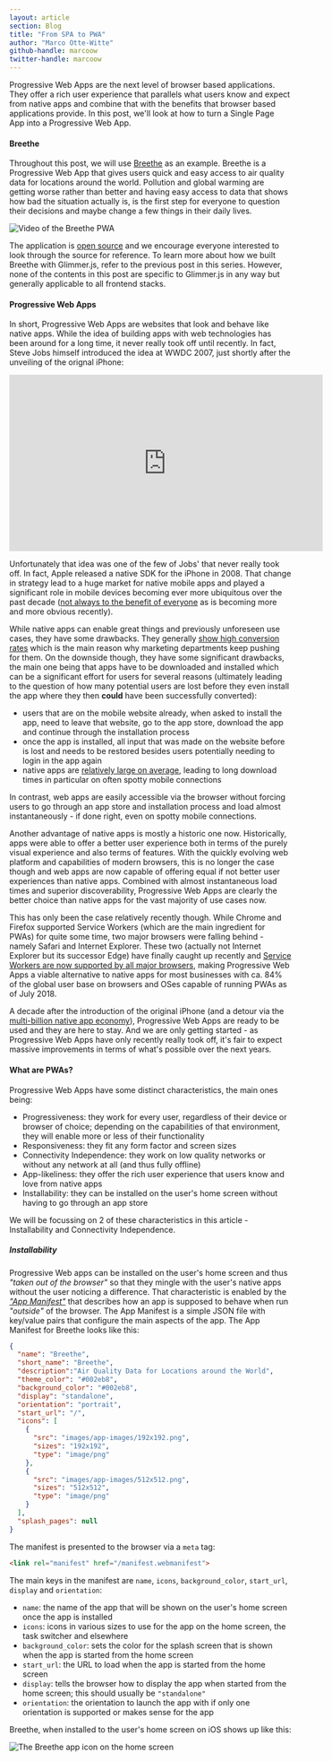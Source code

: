 ```yaml
---
layout: article
section: Blog
title: "From SPA to PWA"
author: "Marco Otte-Witte"
github-handle: marcoow
twitter-handle: marcoow
---
```


Progressive Web Apps are the next level of browser based applications. They
offer a rich user experience that parallels what users know and expect from
native apps and combine that with the benefits that browser based applications
provide. In this post, we'll look at how to turn a Single Page App into a
Progressive Web App.

<!--break-->

#### Breethe

Throughout this post, we will use [Breethe](https://breethe.app) as an example.
Breethe is a Progressive Web App that gives users quick and easy access to air
quality data for locations around the world. Pollution and global warming are
getting worse rather than better and having easy access to data that shows how
bad the situation actually is, is the first step for everyone to question their
decisions and maybe change a few things in their daily lives.

![Video of the Breethe PWA](/images/posts/2018-07-24-from-spa-to-pwa/breethe-video.gif)

The application is [open source](https://github.com/simplabs/breethe-client)
and we encourage everyone interested to look through the source for reference.
To learn more about how we built Breethe with Glimmer.js, refer to the previous
post in this series. However, none of the contents in this post are specific to
Glimmer.js in any way but generally applicable to all frontend stacks.

#### Progressive Web Apps

In short, Progressive Web Apps are websites that look and behave like native
apps. While the idea of building apps with web technologies has been around for
a long time, it never really took off until recently. In fact, Steve Jobs
himself introduced the idea at WWDC 2007, just shortly after the unveiling of
the orignal iPhone:

<iframe width="560" height="315" src="https://www.youtube.com/embed/y1B2c3ZD9fk?start=4451" frameborder="0" allow="autoplay; encrypted-media" allowfullscreen class="video"></iframe>

Unfortunately that idea was one of the few of Jobs' that never really took off.
In fact, Apple released a native SDK for the iPhone in 2008. That change in
strategy lead to a huge market for native mobile apps and played a significant
role in mobile devices becoming ever more ubiquitous over the past decade
([not always to the benefit of everyone](https://en.wikipedia.org/wiki/Mobile_phone_overuse)
as is becoming more and more obvious recently).

While native apps can enable great things and previously unforeseen use cases,
they have some drawbacks. They generally
[show high conversion rates](https://jmango360.com/wiki/mobile-app-vs-mobile-website-statistics/)
which is the main reason why marketing departments keep pushing for them. On
the downside though, they have some significant drawbacks, the main one being
that apps have to be downloaded and installed which can be a significant effort
for users for several reasons (ultimately leading to the question of how many
potential users are lost before they even install the app where they then
**could** have been successfully converted):

* users that are on the mobile website already, when asked to install the app,
  need to leave that website, go to the app store, download the app and
  continue through the installation process
* once the app is installed, all input that was made on the website before is
  lost and needs to be restored besides users potentially needing to login in
  the app again
* native apps are
  [relatively large on average](https://sweetpricing.com/blog/2017/02/average-app-file-size/),
  leading to long download times in particular on often spotty mobile
  connections

In contrast, web apps are easily accessible via the browser without forcing
users to go through an app store and installation process and load almost
instantaneously - if done right, even on spotty mobile connections.

Another advantage of native apps is mostly a historic one now. Historically,
apps were able to offer a better user experience both in terms of the purely
visual experience and also terms of features. With the quickly evolving web
platform and capabilities of modern browsers, this is no longer the case though
and web apps are now capable of offering equal if not better user experiences
than native apps. Combined with almost instantaneous load times and superior
discoverability, Progressive Web Apps are clearly the better choice than native
apps for the vast majority of use cases now.

This has only been the case relatively recently though. While Chrome and
Firefox supported Service Workers (which are the main ingredient for PWAs) for
quite some time, two major browsers were falling behind - namely Safari and
Internet Explorer. These two (actually not Internet Explorer but its successor
Edge) have finally caught up recently and
[Service Workers are now supported by all major browsers](https://caniuse.com/#feat=serviceworkers),
making Progressive Web Apps a viable alternative to native apps for most
businesses with ca. 84% of the global user base on browsers and OSes capable of
running PWAs as of July 2018.

A decade after the introduction of the original iPhone (and a detour via the
[multi-billion native app economy](https://www.appannie.com/en/insights/market-data/predictions-app-economy-2018/)),
Progressive Web Apps are ready to be used and they are here to stay. And we are
only getting started - as Progressive Web Apps have only recently really took
off, it's fair to expect massive improvements in terms of what's possible over
the next years.

#### What are PWAs?

Progressive Web Apps have some distinct characteristics, the main ones being:

* Progressiveness: they work for every user, regardless of their device or
  browser of choice; depending on the capabilities of that environment, they
  will enable more or less of their functionality
* Responsiveness: they fit any form factor and screen sizes
* Connectivity Independence: they work on low quality networks or without any
  network at all (and thus fully offline)
* App-likeliness: they offer the rich user experience that users know and love
  from native apps
* Installability: they can be installed on the user's home screen without
  having to go through an app store

We will be focussing on 2 of these characteristics in this article -
Installability and Connectivity Independence.

##### Installability

Progressive Web apps can be installed on the user's home screen and thus
_"taken out of the browser"_ so that they mingle with the user's native apps
without the user noticing a difference. That characteristic is enabled by the
[_"App Manifest"_](https://developers.google.com/web/fundamentals/web-app-manifest/)
that describes how an app is supposed to behave when run _"outside"_ of the
browser. The App Manifest is a simple JSON file with key/value pairs that
configure the main aspects of the app. The App Manifest for Breethe looks like
this:

```json
{
  "name": "Breethe",
  "short_name": "Breethe",
  "description":"Air Quality Data for Locations around the World",
  "theme_color": "#002eb8",
  "background_color": "#002eb8",
  "display": "standalone",
  "orientation": "portrait",
  "start_url": "/",
  "icons": [
    {
      "src": "images/app-images/192x192.png",
      "sizes": "192x192",
      "type": "image/png"
    },
    {
      "src": "images/app-images/512x512.png",
      "sizes": "512x512",
      "type": "image/png"
    }
  ],
  "splash_pages": null
}
```

The manifest is presented to the browser via a `meta` tag:

```html
<link rel="manifest" href="/manifest.webmanifest">
```

The main keys in the manifest are `name`, `icons`, `background_color`,
`start_url`, `display` and `orientation`:

* `name`: the name of the app that will be shown on the user's home screen once
  the app is installed
* `icons`: icons in various sizes to use for the app on the home screen, the
  task switcher and elsewhere
* `background_color`: sets the color for the splash screen that is shown when
  the app is started from the home screen
* `start_url`: the URL to load when the app is started from the home screen
* `display`: tells the browser how to display the app when started from the
  home screen; this should usually be `"standalone"`
* `orientation`: the orientation to launch the app with if only one orientation
  is supported or makes sense for the app

Breethe, when installed to the user's home screen on iOS shows up like this:

![The Breethe app icon on the home screen](/images/posts/2018-07-24-from-spa-to-pwa/breethe-app-icon.png)
